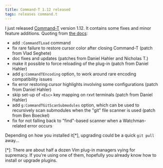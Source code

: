 ```yaml
---
title: Command-T 1.12 released
tags: releases command.t
---
```


I just released [Command-T](/wiki/Command-T) version 1.12. It contains some fixes and minor feature additions. Quoting from [the docs](https://github.com/wincent/command-t/blob/master/doc/command-t.txt):

-   add `:CommandTLoad` command
-   fix rare failure to restore cursor color after closing Command-T (patch from Vlad Seghete)
-   doc fixes and updates (patches from Daniel Hahler and Nicholas T.)
-   make it possible to force reloading of the plug-in (patch from Daniel Hahler)
-   add `g:CommandTEncoding` option, to work around rare encoding compatibility issues
-   fix error restoring cursor highlights involving some configurations (patch from Daniel Hahler)
-   skip set-up of `<Esc>` key mapping on rxvt terminals (patch from Daniel Hahler)
-   add `g:CommandTGitScanSubmodules` option, which can be used to recursively scan submodules when the "git" file scanner is used (patch from Ben Boeckel)
-   fix for not falling back to "find"-based scanner when a Watchman-related error occurs

Depending on how you installed it\[\*\], upgrading could be a quick `git pull` away...

\[\*\]: There are about half a dozen Vim plug-in managers vying for supremacy. If you're using one of them, hopefully you already know how to install or upgrade plugins.
